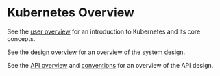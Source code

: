# Kubernetes Overview

See the [user overview](docs/overview.md) for an introduction to Kubernetes and its core concepts.

See the [design overview](docs/design) for an overview of the system design.

See the [API overview](docs/api.md) and [conventions](docs/api-conventions.md) for an overview of the API design.
